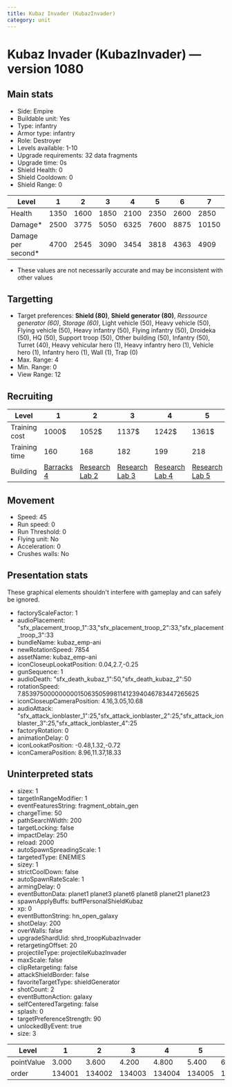 ```yaml
---
title: Kubaz Invader (KubazInvader)
category: unit
---
```


# Kubaz Invader (KubazInvader) — version 1080

## Main stats

  * Side: Empire
  * Buildable unit: Yes
  * Type: infantry
  * Armor type: infantry
  * Role: Destroyer
  * Levels available: 1-10
  * Upgrade requirements: 32 data fragments
  * Upgrade time: 0s
  * Shield Health: 0
  * Shield Cooldown: 0
  * Shield Range: 0

|Level             |1   |2   |3   |4   |5   |6   |7    |8    |9    |10   |
|------------------|----|----|----|----|----|----|-----|-----|-----|-----|
|Health            |1350|1600|1850|2100|2350|2600|2850 |3100 |3350 |3600 |
|Damage*           |2500|3775|5050|6325|7600|8875|10150|11425|12700|13975|
|Damage per second*|4700|2545|3090|3454|3818|4363|4909 |5272 |5636 |6545 |

* These values are not necessarily accurate and may be inconsistent with other values

## Targetting

  * Target preferences: **Shield (80)**, **Shield generator (80)**, _Ressource generator (60)_, _Storage (60)_, Light vehicle (50), Heavy vehicle (50), Flying vehicle (50), Heavy infantry (50), Flying infantry (50), Droideka (50), HQ (50), Support troop (50), Other building (50), Infantry (50), Turret (40), Heavy vehicular hero (1), Heavy infantry hero (1), Vehicle hero (1), Infantry hero (1), Wall (1), Trap (0)
  * Max. Range: 4
  * Min. Range: 0
  * View Range: 12

## Recruiting

|Level        |1                                |2                                      |3                                      |4                                      |5                                      |6                                      |7                                      |8                                      |9                                      |10                                      |
|-------------|---------------------------------|---------------------------------------|---------------------------------------|---------------------------------------|---------------------------------------|---------------------------------------|---------------------------------------|---------------------------------------|---------------------------------------|----------------------------------------|
|Training cost|1000$                            |1052$                                  |1137$                                  |1242$                                  |1361$                                  |1494$                                  |1638$                                  |1791$                                  |1954$                                  |2125$                                   |
|Training time|160                              |168                                    |182                                    |199                                    |218                                    |239                                    |262                                    |287                                    |313                                    |340                                     |
|Building     |[Barracks 4](empireBarracks.html)|[Research Lab 2](empireOffenseLab.html)|[Research Lab 3](empireOffenseLab.html)|[Research Lab 4](empireOffenseLab.html)|[Research Lab 5](empireOffenseLab.html)|[Research Lab 6](empireOffenseLab.html)|[Research Lab 7](empireOffenseLab.html)|[Research Lab 8](empireOffenseLab.html)|[Research Lab 9](empireOffenseLab.html)|[Research Lab 10](empireOffenseLab.html)|

## Movement

  * Speed: 45
  * Run speed: 0
  * Run Threshold: 0
  * Flying unit: No
  * Acceleration: 0
  * Crushes walls: No

## Presentation stats

These graphical elements shouldn't interfere with gameplay and can safely be ignored.

  * factoryScaleFactor: 1
  * audioPlacement: "sfx_placement_troop_1":33,"sfx_placement_troop_2":33,"sfx_placement_troop_3":33
  * bundleName: kubaz_emp-ani
  * newRotationSpeed: 7854
  * assetName: kubaz_emp-ani
  * iconCloseupLookatPosition: 0.04,2.7,-0.25
  * gunSequence: 1
  * audioDeath: "sfx_death_kubaz_1":50,"sfx_death_kubaz_2":50
  * rotationSpeed: 7.8539750000000001506350599811412394046783447265625
  * iconCloseupCameraPosition: 4.16,3.05,10.68
  * audioAttack: "sfx_attack_ionblaster_1":25,"sfx_attack_ionblaster_2":25,"sfx_attack_ionblaster_3":25,"sfx_attack_ionblaster_4":25
  * factoryRotation: 0
  * animationDelay: 0
  * iconLookatPosition: -0.48,1.32,-0.72
  * iconCameraPosition: 8.96,11.37,18.33

## Uninterpreted stats

  * sizex: 1
  * targetInRangeModifier: 1
  * eventFeaturesString: fragment_obtain_gen
  * chargeTime: 50
  * pathSearchWidth: 200
  * targetLocking: false
  * impactDelay: 250
  * reload: 2000
  * autoSpawnSpreadingScale: 1
  * targetedType: ENEMIES
  * sizey: 1
  * strictCoolDown: false
  * autoSpawnRateScale: 1
  * armingDelay: 0
  * eventButtonData: planet1 planet3 planet6 planet8 planet21 planet23
  * spawnApplyBuffs: buffPersonalShieldKubaz
  * xp: 0
  * eventButtonString: hn_open_galaxy
  * shotDelay: 200
  * overWalls: false
  * upgradeShardUid: shrd_troopKubazInvader
  * retargetingOffset: 20
  * projectileType: projectileKubazInvader
  * maxScale: false
  * clipRetargeting: false
  * attackShieldBorder: false
  * favoriteTargetType: shieldGenerator
  * shotCount: 2
  * eventButtonAction: galaxy
  * selfCenteredTargeting: false
  * splash: 0
  * targetPreferenceStrength: 90
  * unlockedByEvent: true
  * size: 3

|Level     |1     |2     |3     |4     |5     |6     |7     |8     |9     |10    |
|----------|------|------|------|------|------|------|------|------|------|------|
|pointValue|3.000 |3.600 |4.200 |4.800 |5.400 |6.000 |6.600 |7.200 |7.800 |9.000 |
|order     |134001|134002|134003|134004|134005|134006|134007|134008|134009|134010|

